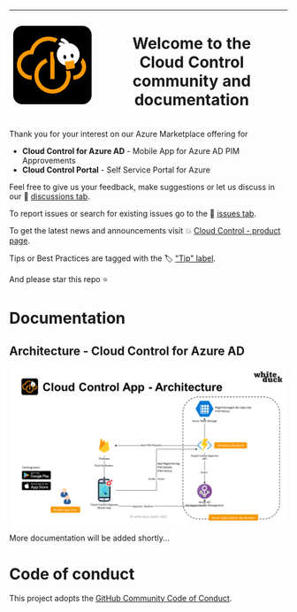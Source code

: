 |  <img src='docs/img/cloud-control.png' width='250' />   |   <h1> Welcome to the </br>**Cloud Control** </br> community and documentation </h1> |  
| ---- | ---- |

Thank you for your interest on our Azure Marketplace offering for

* **Cloud Control for Azure AD** - Mobile App for Azure AD PIM Approvements
* **Cloud Control Portal** - Self Service Portal for Azure

Feel free to give us your feedback, make suggestions or let us discuss in our 📢 [discussions tab](../../discussions/).

To report issues or search for existing issues go to the 🔎 [issues tab](../../issues/).  

To get the latest news and announcements visit 💥 [Cloud Control - product page](https://whiteduck.de/produkte/cloud-control/).  

Tips or Best Practices are tagged with the 🏷 ["Tip" label](../../discussions?discussions_q=label%3Atip).  

And please star this repo ⭐  


# Documentation

## Architecture  - Cloud Control for Azure AD
![Architecture  - Cloud Control for Azure AD](docs/img/wd-cloudcontrol-pim-app-architecture.png)

More documentation will be added shortly...

# Code of conduct

This project adopts the [GitHub Community Code of Conduct](https://docs.github.com/en/site-policy/github-terms/github-community-code-of-conduct).  
